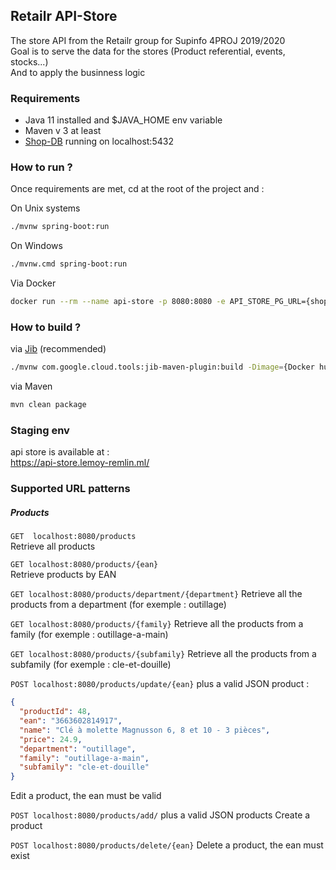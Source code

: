 ## Retailr API-Store

The store API from the Retailr group for Supinfo 4PROJ 2019/2020  
Goal is to serve the data for the stores (Product referential, events, stocks...)  
And to apply the businness logic

### Requirements

- Java 11 installed and $JAVA_HOME env variable
- Maven v 3 at least
- [Shop-DB](https://gitlab.saaas.io/4proj/shop-db) running on localhost:5432


### How to run ?

Once requirements are met, cd at the root of the project and :

On Unix systems
```bash
./mvnw spring-boot:run
```

On Windows
```bash
./mvnw.cmd spring-boot:run
```

Via Docker
```bash
docker run --rm --name api-store -p 8080:8080 -e API_STORE_PG_URL={shop db url or ip} rg.saaas.io/4pjt/api-store
```

### How to build ?

via [Jib](https://github.com/GoogleContainerTools/jib) (recommended)

```bash
./mvnw com.google.cloud.tools:jib-maven-plugin:build -Dimage={Docker hub username}/api-store
```

via Maven

```bash
mvn clean package
```

### Staging env

api store is available at :  
https://api-store.lemoy-remlin.ml/


### Supported URL patterns

##### Products

`GET  localhost:8080/products`  
Retrieve all products

`GET localhost:8080/products/{ean}`  
Retrieve products by EAN

`GET localhost:8080/products/department/{department}`
Retrieve all the products from a department (for exemple : outillage)

`GET localhost:8080/products/{family}`
Retrieve all the products from a family (for exemple : outillage-a-main)

`GET localhost:8080/products/{subfamily}`
Retrieve all the products from a subfamily (for exemple : cle-et-douille)

`POST localhost:8080/products/update/{ean}`
plus a valid JSON product :
```json
{
  "productId": 48,
  "ean": "3663602814917",
  "name": "Clé à molette Magnusson 6, 8 et 10 - 3 pièces",
  "price": 24.9,
  "department": "outillage",
  "family": "outillage-a-main",
  "subfamily": "cle-et-douille"
}
```
Edit a product, the ean must be valid

`POST localhost:8080/products/add/`
plus a valid JSON products
Create a product

`POST localhost:8080/products/delete/{ean}`
Delete a product, the ean must exist

